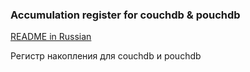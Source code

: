 ### Accumulation register for couchdb & pouchdb

[README in Russian](README.ru.md)

Регистр накопления для couchdb и pouchdb
